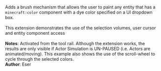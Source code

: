 Adds a brush mechanism that allows the user to paint any entity that has a `minecraft:color` component with a dye color specified on a UI dropdown box.<br><br>This extension demonstrates the use of the selection volumes, user cursor and entity component access<br><br>**Notes**: Activated from the tool rail.  Although the extension works, the results are only visible if Actor Simulation is UN-PAUSED (i.e. Actors are animated/moving).  This example also shows the use of the scroll-wheel to cycle through the selected colors.<br>**Author**: Eser